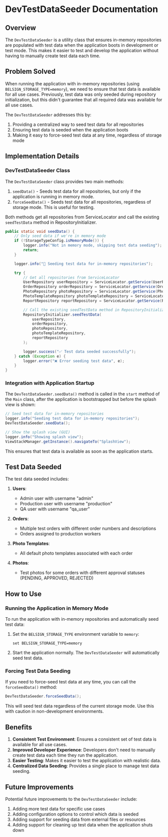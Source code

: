 # DevTestDataSeeder Documentation

## Overview

The `DevTestDataSeeder` is a utility class that ensures in-memory repositories are populated with test data when the application boots in development or test mode. This makes it easier to test and develop the application without having to manually create test data each time.

## Problem Solved

When running the application with in-memory repositories (using `BELSIGN_STORAGE_TYPE=memory`), we need to ensure that test data is available for all use cases. Previously, test data was only seeded during repository initialization, but this didn't guarantee that all required data was available for all use cases.

The `DevTestDataSeeder` addresses this by:

1. Providing a centralized way to seed test data for all repositories
2. Ensuring test data is seeded when the application boots
3. Making it easy to force-seed test data at any time, regardless of storage mode

## Implementation Details

### DevTestDataSeeder Class

The `DevTestDataSeeder` class provides two main methods:

1. `seedData()` - Seeds test data for all repositories, but only if the application is running in memory mode.
2. `forceSeedData()` - Seeds test data for all repositories, regardless of storage mode. This is useful for testing.

Both methods get all repositories from ServiceLocator and call the existing `seedTestData` method in RepositoryInitializer.

```java
public static void seedData() {
    // Only seed data if we're in memory mode
    if (!StorageTypeConfig.isMemoryMode()) {
        logger.info("Not in memory mode, skipping test data seeding");
        return;
    }

    logger.info("🌱 Seeding test data for in-memory repositories");

    try {
        // Get all repositories from ServiceLocator
        UserRepository userRepository = ServiceLocator.getService(UserRepository.class);
        OrderRepository orderRepository = ServiceLocator.getService(OrderRepository.class);
        PhotoRepository photoRepository = ServiceLocator.getService(PhotoRepository.class);
        PhotoTemplateRepository photoTemplateRepository = ServiceLocator.getService(PhotoTemplateRepository.class);
        ReportRepository reportRepository = ServiceLocator.getService(ReportRepository.class);

        // Call the existing seedTestData method in RepositoryInitializer
        RepositoryInitializer.seedTestData(
            userRepository,
            orderRepository,
            photoRepository,
            photoTemplateRepository,
            reportRepository
        );

        logger.success("✅ Test data seeded successfully");
    } catch (Exception e) {
        logger.error("❌ Error seeding test data", e);
    }
}
```

### Integration with Application Startup

The `DevTestDataSeeder.seedData()` method is called in the `start` method of the `Main` class, after the application is bootstrapped but before the splash view is shown:

```java
// Seed test data for in-memory repositories
logger.info("Seeding test data for in-memory repositories");
DevTestDataSeeder.seedData();

// Show the splash view (GUI)
logger.info("Showing splash view");
ViewStackManager.getInstance().navigateTo("SplashView");
```

This ensures that test data is available as soon as the application starts.

## Test Data Seeded

The test data seeded includes:

1. **Users**:
   - Admin user with username "admin"
   - Production user with username "production"
   - QA user with username "qa_user"

2. **Orders**:
   - Multiple test orders with different order numbers and descriptions
   - Orders assigned to production workers

3. **Photo Templates**:
   - All default photo templates associated with each order

4. **Photos**:
   - Test photos for some orders with different approval statuses (PENDING, APPROVED, REJECTED)

## How to Use

### Running the Application in Memory Mode

To run the application with in-memory repositories and automatically seed test data:

1. Set the `BELSIGN_STORAGE_TYPE` environment variable to `memory`:
   ```
   set BELSIGN_STORAGE_TYPE=memory
   ```

2. Start the application normally. The `DevTestDataSeeder` will automatically seed test data.

### Forcing Test Data Seeding

If you need to force-seed test data at any time, you can call the `forceSeedData()` method:

```java
DevTestDataSeeder.forceSeedData();
```

This will seed test data regardless of the current storage mode. Use this with caution in non-development environments.

## Benefits

1. **Consistent Test Environment**: Ensures a consistent set of test data is available for all use cases.
2. **Improved Developer Experience**: Developers don't need to manually create test data each time they run the application.
3. **Easier Testing**: Makes it easier to test the application with realistic data.
4. **Centralized Data Seeding**: Provides a single place to manage test data seeding.

## Future Improvements

Potential future improvements to the `DevTestDataSeeder` include:

1. Adding more test data for specific use cases
2. Adding configuration options to control which data is seeded
3. Adding support for seeding data from external files or resources
4. Adding support for cleaning up test data when the application shuts down